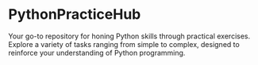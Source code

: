 # PythonPracticeHub
Your go-to repository for honing Python skills through practical exercises. Explore a variety of tasks ranging from simple to complex, designed to reinforce your understanding of Python programming.
